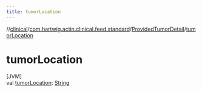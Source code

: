 ```yaml
---
title: tumorLocation
---
```

//[clinical](../../../index.html)/[com.hartwig.actin.clinical.feed.standard](../index.html)/[ProvidedTumorDetail](index.html)/[tumorLocation](tumor-location.html)



# tumorLocation



[JVM]\
val [tumorLocation](tumor-location.html): [String](https://kotlinlang.org/api/latest/jvm/stdlib/kotlin/-string/index.html)




